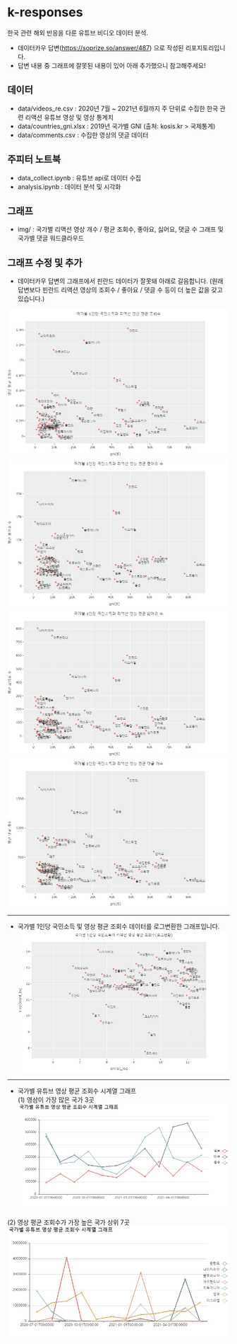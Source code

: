 # k-responses
한국 관련 해외 반응을 다룬 유튜브 비디오 데이터 분석.    
- 데이터카우 답변(https://soprize.so/answer/487) 으로 작성된 리포지토리입니다. 
- 답변 내용 중 그래프에 잘못된 내용이 있어 아래 추가했으니 참고해주세요!     
      

   
## 데이터
- data/videos_re.csv : 2020년 7월 ~ 2021년 6월까지 주 단위로 수집한 한국 관련 리액션 유튜브 영상 및 영상 통계치
- data/countries_gni.xlsx : 2019년 국가별 GNI (출처: kosis.kr > 국제통계)
- data/comments.csv : 수집한 영상의 댓글 데이터

## 주피터 노트북
- data_collect.ipynb : 유튜브 api로 데이터 수집
- analysis.ipynb : 데이터 분석 및 시각화

## 그래프
- img/ : 국가별 리액션 영상 개수 / 평균 조회수, 좋아요, 싫어요, 댓글 수 그래프 및 국가별 댓글 워드클라우드


## 그래프 수정 및 추가
- 데이터카우 답변의 그래프에서 핀란드 데이터가 잘못돼 아래로 갈음합니다. (원래 답변보다 핀란드 리액션 영상의 조회수 / 좋아요 / 댓글 수 등이 더 높은 값을 갖고 있습니다.)   

<img src="./img/국가별 1인당 국민소득과 리액션 영상 조회수.png"></img><br/>
<img src="./img/국가별 1인당 국민소득과 리액션 영상 평균 좋아요 수.png"></img><br/>
<img src="./img/국가별 1인당 국민소득과 리액션 영상 평균 싫어요 수.png"></img><br/>
<img src="./img/국가별 1인당 국민소득과 리액션 영상 평균 댓글 개수.png"></img><br/>   
* * *
- 국가별 1인당 국민소득 및 영상 평균 조회수 데이터를 로그변환한 그래프입니다.   
<img src="./img/국가별 1인당 국민소득과 리액션 영상 조회수(로그변환).png"></img><br/>
* * *
- 국가별 유튜브 영상 평균 조회수 시계열 그래프   
(1) 영상이 가장 많은 국가 3곳   
<img src="./img/국가별 유튜브 영상 평균 조회수 시계열 그래프_2.png"></img><br/>
   
(2) 영상 평균 조회수가 가장 높은 국가 상위 7곳   
<img src="./img/국가별 유튜브 영상 평균 조회수 시계열 그래프_1.png"></img><br/>
